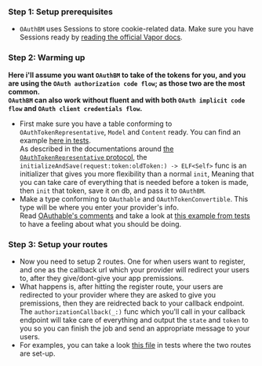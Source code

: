 ### Step 1: Setup prerequisites
* `OAuthBM` uses Sessions to store cookie-related data. Make sure you have Sessions ready by [reading the official Vapor docs](https://docs.vapor.codes/4.0/sessions/).

### Step 2: Warming up

**Here i'll assume you want `OAuthBM` to take of the tokens for you, and you are using the `OAuth authorization code flow`; as those two are the most common.**    
**`OAuthBM` can also work without fluent and with both `OAuth implicit code flow` and `OAuth client credentials flow`.**

* First make sure you have a table conforming to `OAuthTokenRepresentative`, `Model` and `Content` ready. You can find an example [here in tests](/Tests/OAuthBMTests/Preperation/OAuthTokens%20Table.swift).   
As described in the documentations around [the `OAuthTokenRepresentative` protocol](/Sources/OAuthBM/OAuthTokenRepresentative.swift), the `initializeAndSave(request:token:oldToken:) -> ELF<Self>` func is an initializer that gives you more flexibility than a normal `init`,
Meaning that you can take care of everything that is needed before a token is made, then `init` that token, save it on db, and pass it to `OAuthBM`.     
* Make a type conforming to `OAuthable` and `OAuthTokenConvertible`. This type will be where you enter your provider's info.    
Read [OAuthable's comments](/Sources/OAuthBM/OAuthable.swift) and take a look at [this example from tests](/Tests/OAuthBMTests/Preperation/TestProvider.swift) to have a feeling about what you should be doing.

### Step 3: Setup your routes

- Now you need to setup 2 routes. One for when users want to register, and one as the callback url which your provider will redirect your users to, after they give/dont-give your app premissions.    
- What happens is, after hitting the register route, your users are redirected to your provider where they are asked to give you premissions, then they are reidrected back to your callback endpoint.   
The `authorizationCallback(_:)` func which you'll call in your callback endpoint will take care of everything and output the `state` and `token` to you so you can finish the job and send an appropriate message to your users.   
- For examples, you can take a look [this file](/Tests/OAuthBMTests/OAuthBMTests.swift) in tests where the two routes are set-up.  
